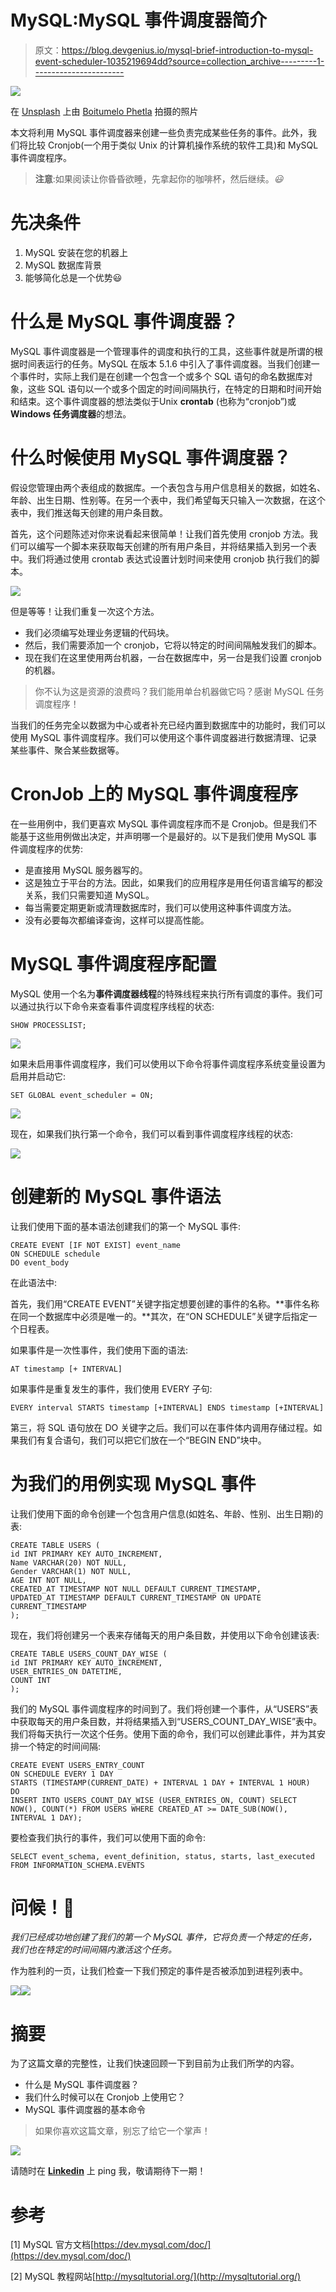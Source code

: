 # MySQL:MySQL 事件调度器简介

> 原文：<https://blog.devgenius.io/mysql-brief-introduction-to-mysql-event-scheduler-1035219694dd?source=collection_archive---------1----------------------->

![](img/cef03a85f732c0be606dee6a3986e815.png)

在 [Unsplash](https://unsplash.com/) 上由 [Boitumelo Phetla](https://unsplash.com/@writecodenow) 拍摄的照片

本文将利用 MySQL 事件调度器来创建一些负责完成某些任务的事件。此外，我们将比较 Cronjob(一个用于类似 Unix 的计算机操作系统的软件工具)和 MySQL 事件调度程序。

> **注意**:如果阅读让你昏昏欲睡，先拿起你的咖啡杯，然后继续。*😃*

# 先决条件

1.  MySQL 安装在您的机器上
2.  MySQL 数据库背景
3.  能够简化总是一个优势😃

# 什么是 MySQL 事件调度器？

MySQL 事件调度器是一个管理事件的调度和执行的工具，这些事件就是所谓的根据时间表运行的任务。MySQL 在版本 5.1.6 中引入了事件调度器。当我们创建一个事件时，实际上我们是在创建一个包含一个或多个 SQL 语句的命名数据库对象，这些 SQL 语句以一个或多个固定的时间间隔执行，在特定的日期和时间开始和结束。这个事件调度器的想法类似于Unix **crontab** (也称为“cronjob”)或 **Windows 任务调度器**的想法。

# 什么时候使用 MySQL 事件调度器？

假设您管理由两个表组成的数据库。一个表包含与用户信息相关的数据，如姓名、年龄、出生日期、性别等。在另一个表中，我们希望每天只输入一次数据，在这个表中，我们推送每天创建的用户条目数。

首先，这个问题陈述对你来说看起来很简单！让我们首先使用 cronjob 方法。我们可以编写一个脚本来获取每天创建的所有用户条目，并将结果插入到另一个表中。我们将通过使用 crontab 表达式设置计划时间来使用 cronjob 执行我们的脚本。

![](img/25b9ad600aa5056b17320fcb699ca099.png)

但是等等！让我们重复一次这个方法。

*   我们必须编写处理业务逻辑的代码块。
*   然后，我们需要添加一个 cronjob，它将以特定的时间间隔触发我们的脚本。
*   现在我们在这里使用两台机器，一台在数据库中，另一台是我们设置 cronjob 的机器。

> 你不认为这是资源的浪费吗？我们能用单台机器做它吗？感谢 MySQL 任务调度程序！

当我们的任务完全以数据为中心或者补充已经内置到数据库中的功能时，我们可以使用 MySQL 事件调度程序。我们可以使用这个事件调度器进行数据清理、记录某些事件、聚合某些数据等。

# CronJob 上的 MySQL 事件调度程序

在一些用例中，我们更喜欢 MySQL 事件调度程序而不是 Cronjob。但是我们不能基于这些用例做出决定，并声明哪一个是最好的。以下是我们使用 MySQL 事件调度程序的优势:

*   是直接用 MySQL 服务器写的。
*   这是独立于平台的方法。因此，如果我们的应用程序是用任何语言编写的都没关系，我们只需要知道 MySQL。
*   每当需要定期更新或清理数据库时，我们可以使用这种事件调度方法。
*   没有必要每次都编译查询，这样可以提高性能。

# MySQL 事件调度程序配置

MySQL 使用一个名为**事件调度器线程**的特殊线程来执行所有调度的事件。我们可以通过执行以下命令来查看事件调度程序线程的状态:

```
SHOW PROCESSLIST;
```

![](img/7a4c75618b169a6e3d98e1ce744303d3.png)

如果未启用事件调度程序，我们可以使用以下命令将事件调度程序系统变量设置为启用并启动它:

```
SET GLOBAL event_scheduler = ON;
```

![](img/95c744efdc01f948c8cb0526bf2fe837.png)

现在，如果我们执行第一个命令，我们可以看到事件调度程序线程的状态:

![](img/be62263d7fafe6c3b08134c803f4d628.png)

# 创建新的 MySQL 事件语法

让我们使用下面的基本语法创建我们的第一个 MySQL 事件:

```
CREATE EVENT [IF NOT EXIST] event_name 
ON SCHEDULE schedule 
DO event_body
```

在此语法中:

首先，我们用“CREATE EVENT”关键字指定想要创建的事件的名称。**事件名称在同一个数据库中必须是唯一的。**其次，在“ON SCHEDULE”关键字后指定一个日程表。

如果事件是一次性事件，我们使用下面的语法:

```
AT timestamp [+ INTERVAL]
```

如果事件是重复发生的事件，我们使用 EVERY 子句:

```
EVERY interval STARTS timestamp [+INTERVAL] ENDS timestamp [+INTERVAL]
```

第三，将 SQL 语句放在 DO 关键字之后。我们可以在事件体内调用存储过程。如果我们有复合语句，我们可以把它们放在一个“BEGIN END”块中。

# 为我们的用例实现 MySQL 事件

让我们使用下面的命令创建一个包含用户信息(如姓名、年龄、性别、出生日期)的表:

```
CREATE TABLE USERS ( 
id INT PRIMARY KEY AUTO_INCREMENT,
Name VARCHAR(20) NOT NULL,      
Gender VARCHAR(1) NOT NULL, 
AGE INT NOT NULL, 
CREATED_AT TIMESTAMP NOT NULL DEFAULT CURRENT_TIMESTAMP, 
UPDATED_AT TIMESTAMP DEFAULT CURRENT_TIMESTAMP ON UPDATE  CURRENT_TIMESTAMP 
);
```

现在，我们将创建另一个表来存储每天的用户条目数，并使用以下命令创建该表:

```
CREATE TABLE USERS_COUNT_DAY_WISE (
id INT PRIMARY KEY AUTO_INCREMENT,
USER_ENTRIES_ON DATETIME,
COUNT INT
);
```

我们的 MySQL 事件调度程序的时间到了。我们将创建一个事件，从“USERS”表中获取每天的用户条目数，并将结果插入到“USERS_COUNT_DAY_WISE”表中。我们将每天执行一次这个任务。使用下面的命令，我们可以创建此事件，并为其安排一个特定的时间间隔:

```
CREATE EVENT USERS_ENTRY_COUNT
ON SCHEDULE EVERY 1 DAY 
STARTS (TIMESTAMP(CURRENT_DATE) + INTERVAL 1 DAY + INTERVAL 1 HOUR)
DO
INSERT INTO USERS_COUNT_DAY_WISE (USER_ENTRIES_ON, COUNT) SELECT NOW(), COUNT(*) FROM USERS WHERE CREATED_AT >= DATE_SUB(NOW(), INTERVAL 1 DAY);
```

要检查我们执行的事件，我们可以使用下面的命令:

```
SELECT event_schema, event_definition, status, starts, last_executed FROM INFORMATION_SCHEMA.EVENTS
```

# 问候！🥳

*我们已经成功地创建了我们的第一个 MySQL 事件，它将负责一个特定的任务，我们也在特定的时间间隔内激活这个任务。*

作为胜利的一页，让我们检查一下我们预定的事件是否被添加到进程列表中。

![](img/e9f0cc4075f274bac27c9ef3f7f346ce.png)![](img/5bc9333237a86fd0d4f822e9fc0c79bd.png)

# 摘要

为了这篇文章的完整性，让我们快速回顾一下到目前为止我们所学的内容。

*   什么是 MySQL 事件调度器？
*   我们什么时候可以在 Cronjob 上使用它？
*   MySQL 事件调度器的基本命令

> 如果你喜欢这篇文章，别忘了给它一个掌声！

![](img/a7d8c1ca5201216f8856b10e902b2fba.png)

请随时在 [**Linkedin**](https://www.linkedin.com/in/shubham-kaushik-temp/) 上 ping 我，敬请期待下一期！

# 参考

[1] MySQL 官方文档[https://dev.mysql.com/doc/](https://dev.mysql.com/doc/)

[2] MySQL 教程网站[http://mysqltutorial.org/](http://mysqltutorial.org/)